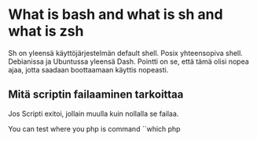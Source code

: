 # What is bash and what is sh and what is zsh

Sh on yleensä käyttöjärjestelmän default shell. Posix yhteensopiva shell. Debianissa ja Ubuntussa yleensä Dash. Pointti on se, että tämä olisi nopea ajaa, jotta saadaan boottaamaan käyttis nopeasti.

## Mitä scriptin failaaminen tarkoittaa

Jos Scripti exitoi, jollain muulla kuin nollalla se failaa.

You can test where you php is command
´´which php
